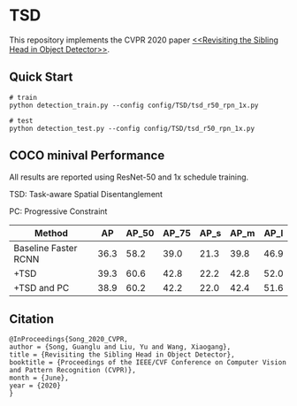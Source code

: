 # TSD
This repository implements the CVPR 2020 paper [\<\<Revisiting the Sibling Head in Object Detector\>\>](https://openaccess.thecvf.com/content_CVPR_2020/papers/Song_Revisiting_the_Sibling_Head_in_Object_Detector_CVPR_2020_paper.pdf).

## Quick Start
```
# train
python detection_train.py --config config/TSD/tsd_r50_rpn_1x.py

# test
python detection_test.py --config config/TSD/tsd_r50_rpn_1x.py
```

## COCO minival Performance

All results are reported using ResNet-50 and 1x schedule training.

TSD: Task-aware Spatial Disentanglement 

PC: Progressive Constraint 

|Method|AP|AP_50|AP_75|AP_s|AP_m|AP_l|
|------|--|-----|-----|----|----|----|
|Baseline Faster RCNN|36.3|58.2|39.0|21.3|39.8|46.9|
|+TSD|39.3|60.6|42.8|22.2|42.8|52.0|	
|+TSD and PC|38.9|60.2|42.2|22.0|42.4|51.6|

## Citation
```
@InProceedings{Song_2020_CVPR,
author = {Song, Guanglu and Liu, Yu and Wang, Xiaogang},
title = {Revisiting the Sibling Head in Object Detector},
booktitle = {Proceedings of the IEEE/CVF Conference on Computer Vision and Pattern Recognition (CVPR)},
month = {June},
year = {2020}
}
```